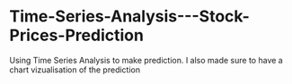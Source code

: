 # Time-Series-Analysis---Stock-Prices-Prediction
Using Time Series Analysis to make prediction. I also made sure to have a chart vizualisation of the prediction
